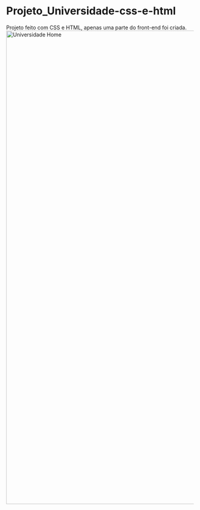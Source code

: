 # Projeto_Universidade-css-e-html <br>

Projeto feito com CSS e HTML, apenas uma parte do front-end foi criada. 
<img width="1270" alt="Universidade Home" src="https://github.com/user-attachments/assets/d30073d2-5e04-4da3-8402-28cef8af6c97">
